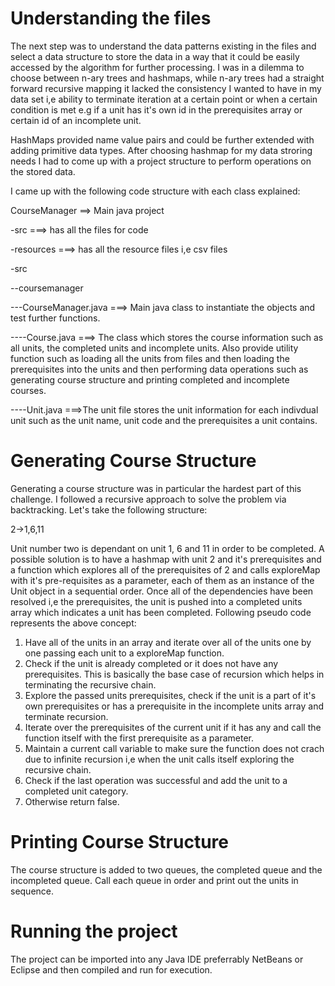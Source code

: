 
Understanding the files
============================

The next step was to understand the data patterns existing in the files and select a data structure to store the data in a way that it could be easily accessed by the algorithm for further processing. I was in a dilemma to choose between n-ary trees and hashmaps, while n-ary trees had a straight forward recursive mapping it lacked the consistency I wanted to have in my data set i,e ability to terminate iteration at a certain point or when a certain condition is met e.g if a unit has it's own id in the prerequisites array or certain id of an incomplete unit.

HashMaps provided name value pairs and could be further extended with adding primitive data types. After choosing hashmap for my data stroring needs I had to come up with a project structure to perform operations on the stored data.


I came up with the following code structure with each class explained:

CourseManager  ==> Main java project

-src       ===> has all the files for code

-resources ===> has all the resource files i,e csv files

-src

--coursemanager

---CourseManager.java  ===> Main java class to instantiate the objects and test further functions.

----Course.java    ===> The class which stores the course information such as all units, the completed units and incomplete units. Also provide utility function such as loading all the units from files and then loading the prerequisites into the units and then performing data operations such as generating course structure and printing completed and incomplete courses.

----Unit.java     ===>The unit file stores the unit information for each indivdual unit such as the unit name, unit code and the prerequisites a unit contains.


Generating Course Structure
=============================
Generating a course structure was in particular the hardest part of this challenge. I followed a recursive approach to solve the problem via backtracking. Let's take the following structure:

2->1,6,11

Unit number two is dependant on unit 1, 6 and 11 in order to be completed. A possible solution is to have a hashmap with unit 2 and it's prerequisites and a function which explores all of the prerequisites of 2 and calls exploreMap with it's pre-requisites as a parameter, each of them as an instance of the Unit object in a sequential order. Once all of the dependencies have been resolved i,e the prerequisites, the unit is pushed into a completed units array which indicates a unit has been completed. Following pseudo code represents the above concept:

1. Have all of the units in an array and iterate over all of the units one by one passing each unit to a exploreMap function.
2. Check if the unit is already completed or it does not have any prerequisites. This is basically the base case of recursion which helps in terminating the recursive chain.
3. Explore the passed units prerequisites, check if the unit is a part of it's own prerequisites or has a prerequisite in the incomplete units array and terminate recursion.
3. Iterate over the prerequisites of the current unit if it has any and call the function itself with the first prerequisite as a parameter.
4. Maintain a current call variable to make sure the function does not crach due to infinite recursion i,e when the unit calls itself exploring the recursive chain.
5. Check if the last operation was successful and add the unit to a completed unit category.
6. Otherwise return false.

Printing Course Structure
==========================
The course structure is added to two queues, the completed queue and the incompleted queue. Call each queue in order and print out the units in sequence.


Running the project
===================

The project can be imported into any Java IDE preferrably NetBeans or Eclipse and then compiled and run for execution.
